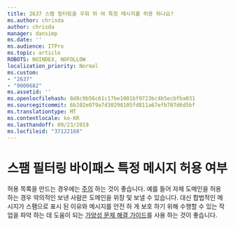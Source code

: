 ```yaml
---
title: 2637 스팸 필터링을 우회 하 여 특정 메시지를 허용 하나요?
ms.author: chrisda
author: chrisda
manager: dansimp
ms.date: ''
ms.audience: ITPro
ms.topic: article
ROBOTS: NOINDEX, NOFOLLOW
localization_priority: Normal
ms.custom:
- "2637"
- "9000682"
ms.assetid: ''
ms.openlocfilehash: 8d8c9b56c61c17be1001bf9723bc4b5ecbfba031
ms.sourcegitcommit: 6b102e079a7d30298105fd811a67efb707d6d5bf
ms.translationtype: MT
ms.contentlocale: ko-KR
ms.lasthandoff: 09/23/2019
ms.locfileid: "37122168"
---
```

# <a name="bypass-spam-filtering-to-allow-specific-messages"></a>스팸 필터링 바이패스 특정 메시지 허용 여부

허용 목록을 만드는 경우에는 [주의](https://docs.microsoft.com/exchange/troubleshoot/antispam/cautions-against-bypassing-spam-filters) 하는 것이 좋습니다. 예를 들어 자체 도메인을 허용 하는 경우 악의적인 보낸 사람은 도메인을 위장 및 보낼 수 있습니다.  대신 합법적인 메시지가 스팸으로 표시 된 이유와 메시지를 안전 하 게 보호 하기 위해 수행할 수 있는 작업을 파악 하는 데 도움이 되는 [가양성 문제 해결 가이드](https://docs.microsoft.com/office365/securitycompliance/prevent-email-from-being-marked-as-spam)를 사용 하는 것이 좋습니다.
